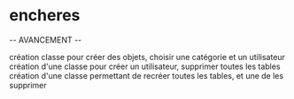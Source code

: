 # encheres

-- AVANCEMENT --
<p>
création classe pour créer des objets, choisir une catégorie et un utilisateur  
création d'une classe pour créer un utilisateur, supprimer toutes les tables   
création d'une classe permettant de recréer toutes les tables, et une de les supprimer<br>
</p>
